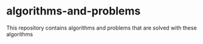 # algorithms-and-problems
This repository contains algorithms and problems that are solved with these algorithms
